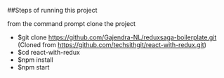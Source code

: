 ##Steps of running this project

from the command prompt clone the project

* $git clone https://github.com/Gajendra-NL/reduxsaga-boilerplate.git
(Cloned from https://github.com/techsithgit/react-with-redux.git)
* $cd react-with-redux
* $npm install
* $npm start
